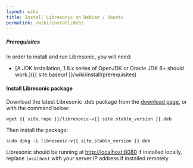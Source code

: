 ```yaml
---
layout: wiki
title: Install Libresonic on Debian / Ubuntu
permalink: /wiki/install/deb/
---
```

##### Prerequisites

In order to install and run Libresonic, you will need:
- [A JDK installation, 1.8.x series of OpenJDK or Oracle JDK 8+ should work.]({{ site.baseurl }}/wiki/install/prerequisites)

#### Install Libresonic package

Download the latest Libresonic .deb package from the [download page](/download), or with the command below:

```
wget {{ site.repo }}/libresonic-v{{ site.stable_version }}.deb
```

Then install the package:

```
sudo dpkg -i libresonic-v{{ site.stable_version }}.deb
```

Libresonic should be running at [http://localhost:8080](http://localhost:8080) if installed locally, replace `localhost` with your server IP address if installed remotely.
